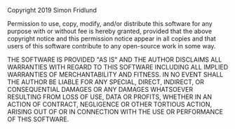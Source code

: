 Copyright 2019 Simon Fridlund

Permission to use, copy, modify, and/or distribute this software for any purpose with or without fee is hereby granted, provided that the above copyright notice and this permission notice appear in all copies and that users of this software contribute to any open-source work in some way.

THE SOFTWARE IS PROVIDED "AS IS" AND THE AUTHOR DISCLAIMS ALL WARRANTIES WITH REGARD TO THIS SOFTWARE INCLUDING ALL IMPLIED WARRANTIES OF MERCHANTABILITY AND FITNESS. IN NO EVENT SHALL THE AUTHOR BE LIABLE FOR ANY SPECIAL, DIRECT, INDIRECT, OR CONSEQUENTIAL DAMAGES OR ANY DAMAGES WHATSOEVER RESULTING FROM LOSS OF USE, DATA OR PROFITS, WHETHER IN AN ACTION OF CONTRACT, NEGLIGENCE OR OTHER TORTIOUS ACTION, ARISING OUT OF OR IN CONNECTION WITH THE USE OR PERFORMANCE OF THIS SOFTWARE.
